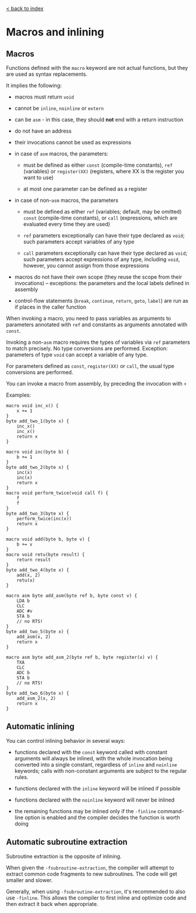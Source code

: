 [< back to index](../doc_index.md)

# Macros and inlining

## Macros

Functions defined with the `macro` keyword are not actual functions, but they are used as syntax replacements.

It implies the following:

* macros must return `void`

* cannot be `inline`, `noinline` or `extern`

* can be `asm` - in this case, they should **not** end with a return instruction

* do not have an address

* their invocations cannot be used as expressions

* in case of `asm` macros, the parameters:

    * must be defined as either `const` (compile-time constants), `ref` (variables) or `register(XX)` (registers, where XX is the register you want to use)
    
    * at most one parameter can be defined as a register

* in case of non-`asm` macros, the parameters

    * must be defined as either `ref` (variables; default, may be omitted) `const` (compile-time constants), or `call` (expressions, which are evaluated every time they are used)
    
    * `ref` parameters exceptionally can have their type declared as `void`; such parameters accept variables of any type
    
    * `call` parameters exceptionally can have their type declared as `void`;
    such parameters accept expressions of any type, including `void`, however, you cannot assign from those expressions

* macros do not have their own scope (they reuse the scope from their invocations) – exceptions: the parameters and the local labels defined in assembly

* control-flow statements (`break`, `continue`, `return`, `goto`, `label`) are run as if places in the caller function

When invoking a macro, you need to pass variables as arguments to parameters annotated with `ref` and constants as arguments annotated with `const`.

Invoking a non-`asm` macro requires the types of variables via `ref` parameters to match precisely.
No type conversions are performed.
Exception: parameters of type `void` can accept a variable of any type.

For parameters defined as `const`, `register(XX)` or `call`, the usual type conversions are performed.

You can invoke a macro from assembly, by preceding the invocation with `+`

Examples:

    macro void inc_x() {
        x += 1
    }
    byte add_two_1(byte x) {
        inc_x()
        inc_x()
        return x
    }
    
    macro void inc(byte b) {
        b += 1
    }
    byte add_two_2(byte x) {
        inc(x)
        inc(x)
        return x
    }
    macro void perform_twice(void call f) {
        f
        f
    }
    byte add_two_3(byte x) {
        perform_twice(inc(x))
        return x
    }
    
    macro void add(byte b, byte v) {
        b += v
    }
    macro void retu(byte result) {
        return result
    }
    byte add_two_4(byte x) {
        add(x, 2)
        retu(x)
    }
    
    macro asm byte add_asm(byte ref b, byte const v) {
        LDA b
        CLC
        ADC #v
        STA b
        // no RTS!
    }
    byte add_two_5(byte x) {
        add_asm(x, 2)
        return x
    }
    
    macro asm byte add_asm_2(byte ref b, byte register(x) v) {
        TXA
        CLC
        ADC b
        STA b
        // no RTS!
    }
    byte add_two_6(byte x) {
        add_asm_2(x, 2)
        return x
    }
    

## Automatic inlining

You can control inlining behavior in several ways:

* functions declared with the `const` keyword called with constant arguments will always be inlined,
with the whole invocation being converted into a single constant, regardless of `inline` and `noinline` keywords;
calls with non-constant arguments are subject to the regular rules.

* functions declared with the `inline` keyword will be inlined if possible

* functions declared with the `noinline` keyword will never be inlined

* the remaining functions may be inlined only if the `-finline` command-line option is enabled
and the compiler decides the function is worth doing

## Automatic subroutine extraction

Subroutine extraction is the opposite of inlining.

When given the `-fsubroutine-extraction`, the compiler will attempt to extract common code fragments to new subroutines.
The code will get smaller and slower.

Generally, when using `-fsubroutine-extraction`, it's recommended to also use `-finline`.
This allows the compiler to first inline and optimize code and then extract it back when appropriate.
